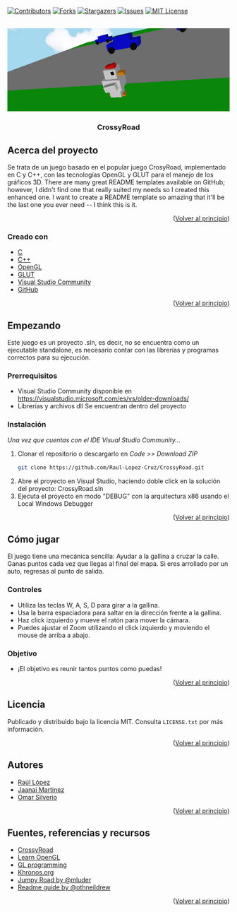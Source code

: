 <div id="top"></div>

<!-- PROJECT SHIELDS -->
<!--
*** I'm using markdown "reference style" links for readability.
*** Reference links are enclosed in brackets [ ] instead of parentheses ( ).
*** See the bottom of this document for the declaration of the reference variables
*** for contributors-url, forks-url, etc. This is an optional, concise syntax you may use.
*** https://www.markdownguide.org/basic-syntax/#reference-style-links
-->

[![Contributors][contributors-shield]][contributors-url]
[![Forks][forks-shield]][forks-url]
[![Stargazers][stars-shield]][stars-url]
[![Issues][issues-shield]][issues-url]
[![MIT License][license-shield]][license-url]


<!-- PROJECT LOGO -->
<br />
<div align="center">
  <a https://github.com/Raul-Lopez-Cruz/CrossyRoad">
    <img src="imagenes/GAME.png" alt="Juego">
  </a>

  <h3 align="center">CrossyRoad</h3>
</div>



<!-- ABOUT THE PROJECT -->
## Acerca del proyecto

Se trata de un juego basado en el popular juego CrosyRoad, implementado en C y C++, con las tecnologías OpenGL y GLUT para el manejo de los gráficos 3D. 
There are many great README templates available on GitHub; however, I didn't find one that really suited my needs so I created this enhanced one. I want to create a README template so amazing that it'll be the last one you ever need -- I think this is it.

<p align="right">(<a href="#top">Volver al principio</a>)</p>

### Creado con

* [C](https://www.learn-c.org/)
* [C++](https://isocpp.org/)
* [OpenGL](https://www.opengl.org/)
* [GLUT](https://www.opengl.org/resources/libraries/glut/glut_downloads.php)
* [Visual Studio Community](https://visualstudio.microsoft.com/es/vs/older-downloads/)
* [GitHub](https://github.com)

<p align="right">(<a href="#top">Volver al principio</a>)</p>



<!-- GETTING STARTED -->
## Empezando

Este juego es un proyecto .sln, es decir, no se encuentra como un ejecutable standalone, es necesario contar con las librerías y programas correctos para su ejecución.

### Prerrequisitos

* Visual Studio Community
    disponible en https://visualstudio.microsoft.com/es/vs/older-downloads/
* Librerías y archivos dll
    Se encuentran dentro del proyecto

### Instalación

_Una vez que cuentas con el IDE Visual Studio Community..._

1. Clonar el repositorio o descargarlo en _Code >> Download ZIP_
   ```sh
   git clone https://github.com/Raul-Lopez-Cruz/CrossyRoad.git
   ```
2. Abre el proyecto en Visual Studio, haciendo doble click en la solución del proyecto: CrossyRoad.sln
3. Ejecuta el proyecto en modo "DEBUG" con la arquitectura x86 usando el Local Windows Debugger

<p align="right">(<a href="#top">Volver al principio</a>)</p>



<!-- USAGE EXAMPLES -->
## Cómo jugar
El juego tiene una mecánica sencilla: Ayudar a la gallina a cruzar la calle.
Ganas puntos cada vez que llegas al final del mapa.
Si eres arrollado por un auto, regresas al punto de salida.

### Controles
* Utiliza las teclas W, A, S, D para girar a la gallina.
* Usa la barra espaciadora para saltar en la dirección frente a la gallina.
* Haz click izquierdo y mueve el ratón para mover la cámara.
* Puedes ajustar el Zoom utilizando el click izquierdo y moviendo el mouse de arriba a abajo.

### Objetivo
* ¡El objetivo es reunir tantos puntos como puedas!

<p align="right">(<a href="#top">Volver al principio</a>)</p>


<!-- LICENSE -->
## Licencia

Publicado y distribuido bajo la licencia MIT. Consulta `LICENSE.txt` por más información.

<p align="right">(<a href="#top">Volver al principio</a>)</p>



<!-- CONTACT -->
## Autores

- [Raúl López](https://github.com/Raul-Lopez-Cruz)
- [Jaanai Martinez](https://github.com/jaanaip)
- [Omar Silverio](https://github.com/omarsilverio)

<p align="right">(<a href="#top">Volver al principio</a>)</p>



<!-- ACKNOWLEDGMENTS -->
## Fuentes, referencias y recursos

* [CrossyRoad](https://www.crossyroad.com/)
* [Learn OpenGL](https://learnopengl.com/)
* [GL programming](https://www.glprogramming.com/red/index.html)
* [Khronos.org](https://www.khronos.org/opengl/wiki/OpenGL_Type)
* [Jumpy Road by @mluder ](https://github.com/mluders/jumpy-road)
* [Readme guide by @othneildrew](https://github.com/othneildrew/Best-README-Template#contact)

<p align="right">(<a href="#top">Volver al principio</a>)</p>



<!-- MARKDOWN LINKS & IMAGES -->
<!-- https://www.markdownguide.org/basic-syntax/#reference-style-links -->
[contributors-shield]: https://img.shields.io/github/contributors/Raul-Lopez-Cruz/CrossyRoad.svg?style=for-the-badge
[contributors-url]: https://github.com/Raul-Lopez-Cruz/CrossyRoad/graphs/contributors
[forks-shield]: https://img.shields.io/github/forks/Raul-Lopez-Cruz/CrossyRoad.svg?style=for-the-badge
[forks-url]: https://github.com/Raul-Lopez-Cruz/CrossyRoad/network/members
[stars-shield]: https://img.shields.io/github/stars/Raul-Lopez-Cruz/CrossyRoad.svg?style=for-the-badge
[stars-url]: https://github.com/Raul-Lopez-Cruz/CrossyRoad/stargazers
[issues-shield]: https://img.shields.io/github/issues/Raul-Lopez-Cruz/CrossyRoad.svg?style=for-the-badge
[issues-url]: https://github.com/Raul-Lopez-Cruz/CrossyRoad/issues
[license-shield]: https://img.shields.io/github/license/Raul-Lopez-Cruz/CrossyRoad.svg?style=for-the-badge
[license-url]: https://github.com/othneildrew/Best-README-Template/blob/master/LICENSE.txt

